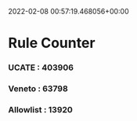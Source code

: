 2022-02-08 00:57:19.468056+00:00
# Rule Counter 
 ### UCATE : 403906

 ### Veneto : 63798

 ### Allowlist : 13920